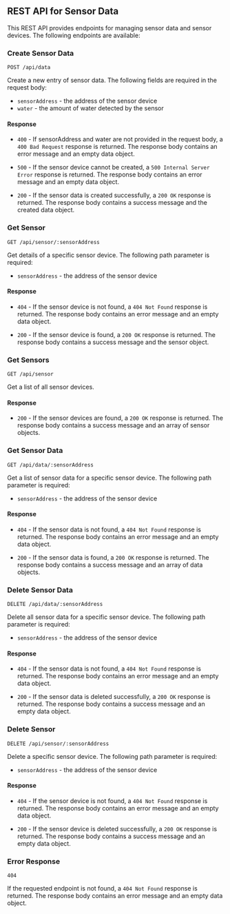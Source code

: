## REST API for Sensor Data

This REST API provides endpoints for managing sensor data and sensor devices. The following endpoints are available:

### Create Sensor Data

`POST /api/data`

Create a new entry of sensor data. The following fields are required in the request body:

- `sensorAddress` - the address of the sensor device
- `water` - the amount of water detected by the sensor

#### Response

- `400` - If sensorAddress and water are not provided in the request body, a `400 Bad Request` response is returned. The response body contains an error message and an empty data object.

- `500` - If the sensor device cannot be created, a `500 Internal Server Error` response is returned. The response body contains an error message and an empty data object.

- `200` - If the sensor data is created successfully, a `200 OK` response is returned. The response body contains a success message and the created data object.

### Get Sensor

`GET /api/sensor/:sensorAddress`

Get details of a specific sensor device. The following path parameter is required:

- `sensorAddress` - the address of the sensor device

#### Response

- `404` - If the sensor device is not found, a `404 Not Found` response is returned. The response body contains an error message and an empty data object.

- `200` - If the sensor device is found, a `200 OK` response is returned. The response body contains a success message and the sensor object.

### Get Sensors

`GET /api/sensor`

Get a list of all sensor devices.

#### Response

- `200` - If the sensor devices are found, a `200 OK` response is returned. The response body contains a success message and an array of sensor objects.

### Get Sensor Data

`GET /api/data/:sensorAddress`

Get a list of sensor data for a specific sensor device. The following path parameter is required:

- `sensorAddress` - the address of the sensor device

#### Response

- `404` - If the sensor data is not found, a `404 Not Found` response is returned. The response body contains an error message and an empty data object.

- `200` - If the sensor data is found, a `200 OK` response is returned. The response body contains a success message and an array of data objects.

### Delete Sensor Data

`DELETE /api/data/:sensorAddress`

Delete all sensor data for a specific sensor device. The following path parameter is required:

- `sensorAddress` - the address of the sensor device

#### Response

- `404` - If the sensor data is not found, a `404 Not Found` response is returned. The response body contains an error message and an empty data object.

- `200` - If the sensor data is deleted successfully, a `200 OK` response is returned. The response body contains a success message and an empty data object.

### Delete Sensor

`DELETE /api/sensor/:sensorAddress`

Delete a specific sensor device. The following path parameter is required:

- `sensorAddress` - the address of the sensor device

#### Response

- `404` - If the sensor device is not found, a `404 Not Found` response is returned. The response body contains an error message and an empty data object.

- `200` - If the sensor device is deleted successfully, a `200 OK` response is returned. The response body contains a success message and an empty data object.

### Error Response

`404`

If the requested endpoint is not found, a `404 Not Found` response is returned. The response body contains an error message and an empty data object.
